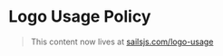 # Logo Usage Policy
> This content now lives at [sailsjs.com/logo-usage](https://sailsjs.com/logo-usage)
